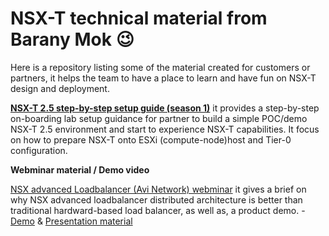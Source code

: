# NSX-T technical material from Barany Mok :wink:
Here is a repository listing some of the material created for customers or partners, it helps the team to have a place to learn and have fun on NSX-T design and deployment.


**[NSX-T 2.5 step-by-step setup guide (season 1)](https://onevmw-my.sharepoint.com/:b:/g/personal/bmok_vmware_com/EVK0lxUQSblBmUZ-UdNQpTwBQbojuwJNwiIzktKnVrJLcw?e=ExK0nq)**
it provides a step-by-step on-boarding lab setup guidance for partner to build a simple POC/demo NSX-T 2.5 environment and start to experience NSX-T capabilities.
It focus on how to prepare NSX-T onto ESXi (compute-node)host and Tier-0 configuration.







**Webminar material / Demo video**

[NSX advanced Loadbalancer (Avi Network) webminar](https://onevmw-my.sharepoint.com/:v:/g/personal/bmok_vmware_com/EZCs_AOGgYNKjQyM7ujsl5UBpQ4cR3gRiz09F-0yXowggg?e=fUce16)
it gives a brief on why NSX advanced loadbalancer distributed architecture is better than traditional hardward-based load balancer, as well as, a product demo. - [Demo](https://onevmw-my.sharepoint.com/:v:/g/personal/bmok_vmware_com/EQVxKaFdLhxDi93oXovJVWgBCwUmETG9A8hyIVMcujCBSA?e=2EOTes) & 
[Presentation material](https://onevmw-my.sharepoint.com/:b:/g/personal/bmok_vmware_com/ERWzBLjBt9ROiJ4zlrfBF7cBfh0aoKBpmd722R_OXm1Hbw?e=DLLEct)




